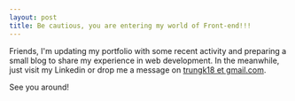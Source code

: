 ```yaml
---
layout: post
title: Be cautious, you are entering my world of Front-end!!!
---
```


Friends, I'm updating my portfolio with some recent activity and preparing a small blog to share my experience in web development. In the meanwhile, just visit my Linkedin or drop me a message on [trungk18 et gmail.com](mailto:trungk18@gmail.com).

See you around!
